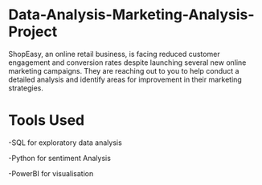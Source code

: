 # Data-Analysis-Marketing-Analysis-Project
 ShopEasy, an online retail business, is facing reduced customer engagement and conversion rates despite launching several new online marketing campaigns. They are reaching out to you to help conduct a detailed analysis and identify areas for improvement in their marketing strategies.

# Tools Used
 -SQL for exploratory data analysis

 -Python for sentiment Analysis
 
 -PowerBI for visualisation
